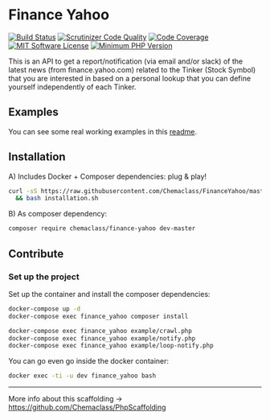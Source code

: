 # Finance Yahoo

[![Build Status](https://scrutinizer-ci.com/g/Chemaclass/FinanceYahoo/badges/build.png?b=master)](https://scrutinizer-ci.com/g/Chemaclass/FinanceYahoo/build-status/master)
[![Scrutinizer Code Quality](https://scrutinizer-ci.com/g/Chemaclass/FinanceYahoo/badges/quality-score.png?b=master)](https://scrutinizer-ci.com/g/Chemaclass/FinanceYahoo/?branch=master)
[![Code Coverage](https://scrutinizer-ci.com/g/Chemaclass/FinanceYahoo/badges/coverage.png?b=master)](https://scrutinizer-ci.com/g/Chemaclass/FinanceYahoo/?branch=master)
[![MIT Software License](https://img.shields.io/badge/license-MIT-blue.svg?style=flat-square)](LICENSE.md)
[![Minimum PHP Version](https://img.shields.io/badge/php-%3E%3D%207.4-8892BF.svg?style=flat-square)](https://php.net/)

This is an API to get a report/notification (via email and/or slack) of the latest news (from finance.yahoo.com) related
to the Tinker (Stock Symbol) that you are interested in based on a personal lookup that you can define yourself
independently of each Tinker.

## Examples

You can see some real working examples in this [readme](example/README.md).

## Installation

A) Includes Docker + Composer dependencies: plug & play!

```bash
curl -sS https://raw.githubusercontent.com/Chemaclass/FinanceYahoo/master/installation.sh > installation.sh \
  && bash installation.sh
```

B) As composer dependency:

```bash
composer require chemaclass/finance-yahoo dev-master
```

## Contribute

### Set up the project

Set up the container and install the composer dependencies:

```bash
docker-compose up -d
docker-compose exec finance_yahoo composer install

docker-compose exec finance_yahoo example/crawl.php
docker-compose exec finance_yahoo example/notify.php
docker-compose exec finance_yahoo example/loop-notify.php
```

You can go even go inside the docker container:

```bash
docker exec -ti -u dev finance_yahoo bash
```

----------

More info about this scaffolding -> https://github.com/Chemaclass/PhpScaffolding
